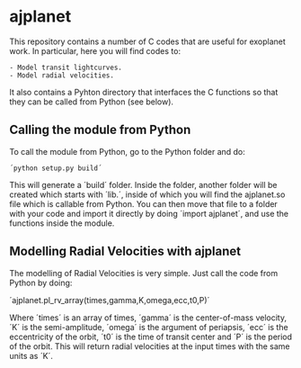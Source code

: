 # ajplanet

This repository contains a number of C codes that are useful for exoplanet work. In particular, here 
you will find codes to:

    - Model transit lightcurves.
    - Model radial velocities. 

It also contains a Pyhton directory that interfaces the C functions so that they can be called from 
Python (see below).

Calling the module from Python
------------------------------

To call the module from Python, go to the Python folder and do:

    ´python setup.py build´

This will generate a ´build´ folder. Inside the folder, another folder 
will be created which starts with ´lib.´, inside of which you will find 
the ajplanet.so file which is callable from Python. You can then move that 
file to a folder with your code and import it directly by doing 
´import ajplanet´, and use the functions inside the module.

Modelling Radial Velocities with ajplanet
-----------------------------------------

The modelling of Radial Velocities is very simple. Just call the code from 
Python by doing:

   ´ajplanet.pl_rv_array(times,gamma,K,omega,ecc,t0,P)´

Where ´times´ is an array of times, ´gamma´ is the center-of-mass velocity, 
´K´ is the semi-amplitude, ´omega´ is the argument of periapsis, ´ecc´ is 
the eccentricity of the orbit, ´t0´ is the time of transit center and ´P´ 
is the period of the orbit. This will return radial velocities at the input 
times with the same units as ´K´.

